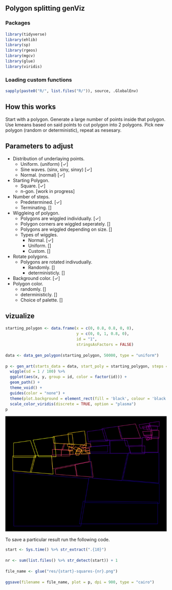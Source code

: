 
<!-- README.md is generated from README.Rmd. Please edit that file -->
Polygon splitting genViz
------------------------

### Packages

``` r
library(tidyverse)
library(ehlib)
library(sp)
library(rgeos)
library(mgcv)
library(glue)
library(viridis)
```

### Loading custom functions

``` r
sapply(paste0("R/", list.files("R/")), source, .GlobalEnv)
```

How this works
--------------

Start with a polygon. Generate a large number of points inside that polygon. Use kmeans based on said points to cut polygon into 2 polygons. Pick new polygon (random or deterministic), repeat as nesesary.

Parameters to adjust
--------------------

-   Distribution of underlaying points.
    -   Uniform. (uniform) \[✓\]
    -   Sine waves. (sinx, siny, sinxy) \[✓\]
    -   Normal. (normal) \[✓\]
-   Starting Polygon.
    -   Square. \[✓\]
    -   n-gon. \[work in progress\]
-   Number of steps.
    -   Predetermined. \[✓\]
    -   Terminating. \[\]
-   Wiggleing of polygon.
    -   Polygons are wiggled individually. \[✓\]
    -   Polygon corners are wiggled seperately. \[\]
    -   Polygons are wiggled depending on size. \[\]
    -   Types of wiggles.
        -   Normal. \[✓\]
        -   Uniform. \[\]
        -   Custom. \[\]
-   Rotate polygons.
    -   Polygons are rotated indivudually.
        -   Randomly. \[\]
        -   deterministicly. \[\]
-   Background color. \[✓\]
-   Polygon color.
    -   randomly. \[\]
    -   deterministicly. \[\]
    -   Choice of palette. \[\]

vizualize
---------

``` r
starting_polygon <- data.frame(x = c(0, 0.8, 0.8, 0, 0),
                               y = c(0, 0, 1, 0.8, 0),
                               id = "1",
                               stringsAsFactors = FALSE)

data <- data_gen_polygon(starting_polygon, 50000, type = "uniform")

p <- gen_art(starts_data = data, start_poly = starting_polygon, steps = 50) %>%
  wiggle(sd = 1 / 100) %>%
  ggplot(aes(x, y, group = id, color = factor(id))) +
  geom_path() +
  theme_void() +
  guides(color = "none") +
  theme(plot.background = element_rect(fill = 'black', colour = 'black')) +
  scale_color_viridis(discrete = TRUE, option = "plasma")
p
```

![](README_files/figure-markdown_github/unnamed-chunk-5-1.png)

To save a particular result run the following code.

``` r
start <- Sys.time() %>% str_extract(".{10}")

nr <- sum(list.files() %>% str_detect(start)) + 1

file_name <- glue("res/{start}-squares-{nr}.png")

ggsave(filename = file_name, plot = p, dpi = 900, type = "cairo")
```
